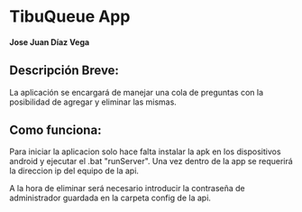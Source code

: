 # TibuQueue App

#### Jose Juan Díaz Vega

## Descripción Breve:

La aplicación se encargará de manejar una cola de preguntas con la posibilidad de agregar y eliminar las mismas.

## Como funciona:

Para iniciar la aplicacion solo hace falta instalar la apk en los dispositivos android y ejecutar el .bat "runServer". Una vez dentro de la app se requerirá la direccion ip del equipo de la api.

A la hora de eliminar será necesario introducir la contraseña de administrador guardada en la carpeta config de la api.